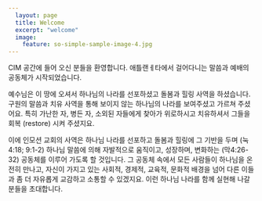 ```yaml
---
  layout: page
  title: Welcome
  excerpt: "welcome"
  image:
    feature: so-simple-sample-image-4.jpg
---
```

CIM 공간에 들어 오신 분들을 환영합니다. 애틀랜ㅔ타에서 걸어다니는 말씀과 예배의 공동체가 시작되었습니다.  

예수님은 이 땅에 오셔서 하나님의 나라를 선포하셨고 돌봄과 힐링 사역을 하셨습니다. 구원의 말씀과 치유 사역을 통해 보이지 않는 하나님의 나라를 보여주셨고 가르쳐 주셨어요. 특히 가난한 자, 병든 자, 소외된 자들에게 찾아가 위로하시고 치유하셔서 그들을 회복 (restore) 시켜 주셨지요.  

이에 인모션 교회의 사역은 하나님 나라를 선포하고 돌봄과 힐링에 그 기반을 두며 (눅4:18; 9:1-2) 하나님 말씀에 의해 자발적으로 움직이고, 성장하며, 변화하는 (막4:26-32) 공동체를 이루어 가도록 할 것입니다. 그 공동체 속에서 모든 사람들이 하나님을 온전히 만나고, 자신이 가지고 있는 사회적, 경제적, 교육적, 문화적 배경을 넘어 다른 이들과 좀 더 자유롭게 교감하고 소통할 수 있겠지요. 이런 하나님 나라를 함께 실현해 나갈 분들을 초대합니다.
